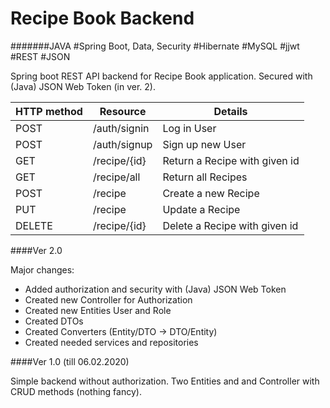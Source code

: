 # Recipe Book Backend
#######JAVA #Spring Boot, Data, Security #Hibernate #MySQL #jjwt #REST #JSON

Spring boot REST API backend for Recipe Book application. Secured with (Java) JSON Web Token (in ver. 2).

| HTTP method | Resource | Details |
| --- | --- | --- |
| POST  | /auth/signin | Log in User |
| POST  | /auth/signup | Sign up new User |
| GET  | /recipe/{id} | Return a Recipe with given id |
| GET  | /recipe/all | Return all Recipes |
| POST  | /recipe | Create a new Recipe |
| PUT  | /recipe | Update a Recipe |
| DELETE  | /recipe/{id} | Delete a Recipe with given id |

####Ver 2.0

Major changes:
+ Added authorization and security with (Java) JSON Web Token
+ Created new Controller for Authorization
+ Created new Entities User and Role
+ Created DTOs
+ Created Converters (Entity/DTO -> DTO/Entity)
+ Created needed services and repositories

####Ver 1.0 (till 06.02.2020)

Simple backend without authorization. Two Entities and and Controller with CRUD methods (nothing fancy).
